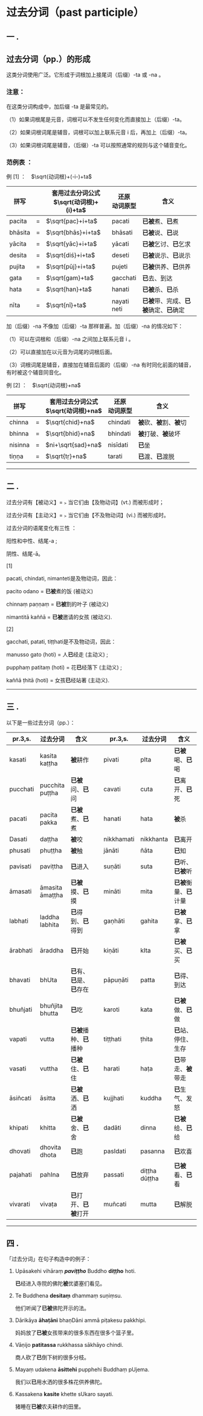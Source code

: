
# 过去分词（past participle）

 ## 一 .

## 过去分词（pp.）的形成 

 这类分词使用广泛。它形成于词根加上接尾词（后缀）-ta 或 -na 。
 ### 注意：
 在这类分词构成中，加后缀 -ta 是最常见的。
 
 （1）如果词根尾是元音，词根可以不发生任何变化而直接加上（后缀）-ta。

 （2）如果词根词尾是辅音，词根可以加上联系元音 i 后，再加上（后缀）-ta。

 （3）如果词根词尾是辅音，（后缀）-ta 可以按照通常的规则与这个辅音变化。


### 范例表 ：


例 [1] ：　$\sqrt{动词根}+(-i-)+ta$ 


| 拼写 | | 套用过去分词公式<br>$\sqrt{动词根}+(i)+ta$ |还原<br>动词原型| 含义 | 
|---|---|---|---|---|
| pacita | = | $\sqrt{pac}+i+ta$ | pacati | **已被**煮、**已**煮 |
| bhāsita | = | $\sqrt{bhās}+i+ta$ | bhāsati | **已被**说、**已**说 |
| yācita | = | $\sqrt{yāc}+i+ta$ | yācati | **已被**乞讨、**已**乞求 |
| desita | = | $\sqrt{diś}+i+ta$ | deseti | **已被**说示、**已**说示 |
| pujita | = | $\sqrt{pūj}+i+ta$ | pujeti | **已被**供养、**已**供养 |
| gata | = | $\sqrt{gam}+ta$ | gacchati | **已**去、到达 |
| hata | = | $\sqrt{han}+ta$ | hanati | **已被**杀、**已**杀 |
| nīta | = | $\sqrt{nī}+ta$ | nayati<br>neti | **已被**带、完成、**已被**确定、**已**确定 |

加（后缀）-na 不像加（后缀）-ta 那样普遍。加（后缀）-na 的情况如下：

（1）可以在词根和（后缀）-na 之间加上联系元音 i 。

（2）可以直接加在以元音为词尾的词根后面。

（3）词根词尾是辅音，直接加在辅音后面的（后缀）-na 有时同化前面的辅音，有时被这个辅音同音化。

例 [2] ：　$\sqrt{动词根}+na$

| 拼写| | 套用过去分词公式<br>$\sqrt{动词根}+na$ | 还原<br>动词原型 | 含义 |
|---|---|---|---|---|
| chinna | = | $\sqrt{chid}+na$ | chindati| **被**砍、**被**割、**被**切 |
| bhinna | = | $\sqrt{bhid}+na$ | bhindati | **被**打破、**被**破坏 |
| nisinna | = | $ni+\sqrt{sad}+na$ | nisīdati | **已**坐 |
| tiṇṇa | = | $\sqrt{tṛ}+na$ | tarati | **已**渡、**已**渡脱 |

---

## 二 . 


过去分词有【被动义】=﹥当它们由【及物动词】(vt.) 而被形成时；

过去分词有【主动义】=﹥当它们由【不及物动词】(vi.) 而被形成时。

过去分词的语尾变化有三性 ：

阳性和中性、结尾-a ;

阴性、结尾-ā。


[1] 

pacati, chindati, nimanteti是及物动词，因此：

pacito odano = **已被**煮的饭 (被动义)

chinnaṃ paṇṇaṃ = **已被**割的叶子 (被动义)

nimantitā kaññā = **已被**邀请的女孩 (被动义).


[2] 

gacchati, patati, tiṭṭhati是不及物动词，因此：

manusso gato (hoti) = 人**已**经走 (主动义) ;

pupphaṃ patitaṃ (hoti) = 花**已**经落下 (主动义) ; 

kaññā ṭhitā (hoti) = 女孩**已**经站著 (主动义).

---

## 三 . 

以下是一些过去分词（pp.）：

| pr.3,s.| 过去分词 | 含义 || pr.3,s. |	过去分词 | 含义 |
|---|---|---|-|---|---|---|
| kasati | kasita<br>kaṭṭha	| **被**耕作 | | pivati | pIta	| **已被**喝、**已**喝 |
| pucchati | pucchita<br> puṭṭha | **已被**问、**已**问	| | cavati | cuta | **已**离开、**已**死 |
| pacati | pacita<br>pakka | **已被**煮、**已**煮 | | hanati | hata | **被**杀 |
| Dasati | daṭṭha | **被**咬 | | nikkhamati | nikkhanta	| **已**离开|
| phusati | phuṭṭha	| **被**触 | | jānāti | ñāta | **已**知 |
| pavisati | paviṭtha | **已**进入 | | suṇāti | suta | **已**听、**已被**听 |
| āmasati | āmasita<br>āmaṭṭha | **已被**摸、**已**摸	| |	mināti | mita | **已被**衡量、**已**计量 |
| labhati | laddha<br>labhita	| **已**得到、**已**得到 | | gaṇhāti | gahita | **已被**拿、**已**拿 |
| ārabhati | āraddha | **已**开始 |	| kiṇāti | kIta	| **已被**买、**已**买 |
| bhavati | bhUta | **已**有、**已**是、**已**存在 | | pāpuṇāti	| patta	| **已**得、到达|
| bhuñjati | bhuñjita<br>bhutta | **已**吃 | | karoti | kata | **已被**做、**已**做 |
| vapati | vutta | **已被**播种、**已**播种 | | tiṭṭhati | ṭhita | **已**站、停住、生存 |
| vasati | vuttha | **已被**住、**已**住 | | harati	| haṭa | **已**带走、**被**带走 |
| āsiñcati | āsitta	| **已被**洒、**已**洒 | | kujjhati	| kuddha | **已**生气、发怒 |
| khipati | khitta | **已被**舍、**已**舍 | | dadāti | dinna | **已被**给、**已**给 |
| dhovati | dhovita<br>dhota | **已**跑	| | pasIdati | pasanna | **已**欢喜 |
| pajahati | pahIna	| **已**放弃 | | passati | diṭṭha<br>dūṭṭha | **已被**看、**已**看 |
| vivarati | vivaṭa	| **已**打开、**已被**打开 | | muñcati | mutta | **已**解脱 |

---

## 四 . 

「过去分词」在句子构造中的例子：

1.	Upāsakehi vihāraṃ ***paviṭṭho*** Buddho **diṭṭho** hoti.

	**已**经进入寺院的佛陀**被**优婆塞们看见。


2.	Te Buddhena **desitaṃ** dhammaṃ suṇiṃsu.

	他们听闻了**已被**佛陀开示的法。


3.	Dārikāya **āhaṭāni** bhaṇDāni ammā piṭakesu pakkhipi.

	妈妈放了**已被**女孩带来的很多东西在很多个篮子里。


4.	Vāṇijo **patitassa** rukkhassa sākhāyo chindi.

	商人砍了**已**倒下树的很多分枝。


5.	Mayaṃ udakena **āsittehi** pupphehi Buddhaṃ pUjema.

	我们以**已**用水洒的很多株花供养佛陀。


6.	Kassakena **kasite** khette sUkaro sayati.

	猪睡在**已被**农夫耕作的田里。
	